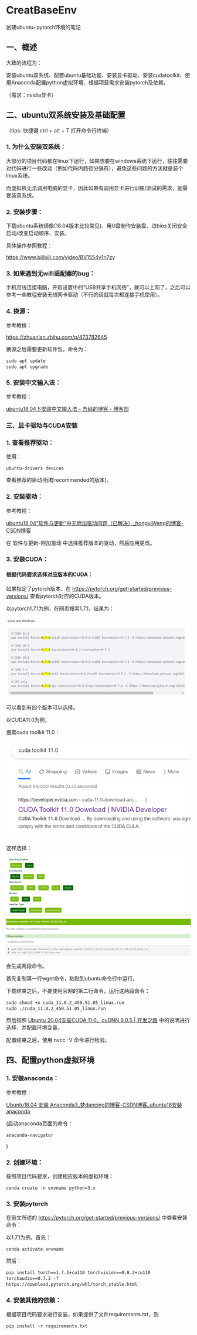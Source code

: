 # CreatBaseEnv

创建ubuntu+pytorch环境的笔记

## 一、概述

大致的流程为：

安装ubuntu双系统、配置ubuntu基础功能、安装显卡驱动、安装cudatoolkit、使用Anaconda配置python虚拟环境、根据项目需求安装pytorch及依赖。

（需求：nvidia显卡）

## 二、ubuntu双系统安装及基础配置

（tips: 快捷键 ctrl + alt + T 打开命令行终端）

### 1. 为什么安装双系统：

大部分的项目代码都在linux下运行，如果想要在windows系统下运行，往往需要对代码进行一些改动（例如代码内路径分隔符），避免这些问题的方法就是装个linux系统。

而虚拟机无法调用电脑的显卡，因此如果有调用显卡进行训练/测试的需求，就需要装双系统。

### 2. 安装步骤：

下载ubuntu系统镜像(18.04版本比较常见)、用U盘制作安装盘、进bios关闭安全启动/改变启动顺序、安装。

具体操作参照教程：

https://www.bilibili.com/video/BV1554y1n7zv

### 3. 如果遇到无wifi适配器的bug：

手机用线连接电脑，开启设置中的“USB共享手机网络”，就可以上网了，之后可以参考一些教程安装无线网卡驱动（不行的话就每次都连接手机使用）。

### 4. 换源：

参考教程：

https://zhuanlan.zhihu.com/p/473782645

换源之后需要更新软件包，命令为：

```
sudo apt update
sudo apt upgrade
```

### 5. 安装中文输入法：

参考教程：

[ubuntu18.04下安装中文输入法 - 吾码的博客 - 博客园](https://www.cnblogs.com/51ma/p/12868504.html)

### 三、显卡驱动与CUDA安装

### 1. 查看推荐驱动：

使用：

```
ubuntu-drivers devices
```

查看推荐的驱动(标有recommended的版本)。

### 2. 安装驱动：

参考教程：

[ubuntu18.04“软件与更新”中无附加驱动问题（已解决）_hongyiWeng的博客-CSDN博客](https://blog.csdn.net/hongyiWeng/article/details/121084076)

在 软件与更新-附加驱动 中选择推荐版本的驱动，然后应用更改。

### 3. 安装CUDA：

#### 根据代码要求选择对应版本的CUDA：

如果指定了pytorch版本，在 https://pytorch.org/get-started/previous-versions/ 查看pytorch对应的CUDA版本。

以pytorch1.7.1为例，在网页搜索1.7.1，结果为：

![image](https://github.com/CRC42/CreatBaseEnv/blob/main/pic/cudaversion.png)

可以看到有四个版本可以选择。

以CUDA11.0为例，

搜索cuda toolkit 11.0：

![image](https://github.com/CRC42/CreatBaseEnv/blob/main/pic/cuda.png)

这样选择：

![image](https://github.com/CRC42/CreatBaseEnv/blob/main/pic/choose.png)

会生成两段命令。

首先复制第一行wget命令，粘贴到ubuntu命令行中运行。

下载结束之后，不要使用官网的第二行命令，运行这两段命令：

```
sudo chmod +x cuda_11.0.2_450.51.05_linux.run
sudo ./cuda_11.0.2_450.51.05_linux.run
```

然后按照 [Ubuntu 20.04安装CUDA 11.0、cuDNN 8.0.5 | 开发之路](http://www.linuxchn.com/ubuntu-20-04%E5%AE%89%E8%A3%85cuda-11-0%E3%80%81cudnn-8-0-5/) 中的说明进行选择，并配置环境变量。

配置结束之后，使用 nvcc -V 命令进行检验。

## 四、配置python虚拟环境

### 1. 安装anaconda：

参考教程：

[Ubuntu18.04 安装 Anaconda3_梦dancing的博客-CSDN博客_ubuntu18安装anaconda](https://blog.csdn.net/qq_15192373/article/details/81091098)

(启动anaconda页面的命令：

```
anaconda-navigator
```

)



### 2. 创建环境：

按照项目代码要求，创建相应版本的虚拟环境：

```
conda create -n envname python=3.x
```

### 3. 安装pytorch

在前文所述的 https://pytorch.org/get-started/previous-versions/ 中查看安装命令：

以1.7.1为例，首先：

```
conda activate envname
```

然后：

```
pip install torch==1.7.1+cu110 torchvision==0.8.2+cu110 torchaudio==0.7.2 -f https://download.pytorch.org/whl/torch_stable.html
```

### 4. 安装其他的依赖：

根据项目代码要求进行安装，如果提供了文件requirements.txt，则

```
pip install -r requirements.txt
```
